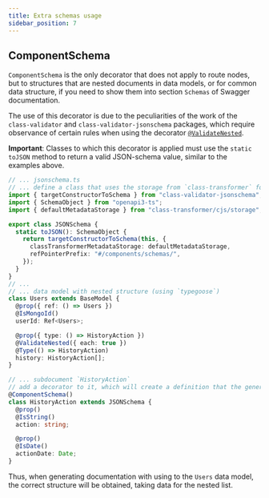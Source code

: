 ```yaml
---
title: Extra schemas usage
sidebar_position: 7
---
```


<!-- # Extra schemas usage -->

## ComponentSchema

`ComponentSchema` is the only decorator that does not apply to route nodes, but to structures that
are nested documents in data models, or for common data structure, if you need to show them into section
`Schemas` of Swagger documentation.

The use of this decorator is due to the peculiarities of the work of the `class-validator` and
`class-validator-jsonschema` packages, which require observance of certain rules when using the
decorator [`@ValidateNested`](https://github.com/epiphone/class-validator-jsonschema#validatenested-and-arrays).

**Important**: Classes to which this decorator is applied must use the `static toJSON` method to return
a valid JSON-schema value, similar to the examples above.

```ts
// ... jsonschema.ts
// ... define a class that uses the storage from `class-transformer` for correct typecasting
import { targetConstructorToSchema } from "class-validator-jsonschema";
import { SchemaObject } from "openapi3-ts";
import { defaultMetadataStorage } from "class-transformer/cjs/storage";

export class JSONSchema {
  static toJSON(): SchemaObject {
    return targetConstructorToSchema(this, {
      classTransformerMetadataStorage: defaultMetadataStorage,
      refPointerPrefix: "#/components/schemas/",
    });
  }
}
// ...
// ... data model with nested structure (using `typegoose`)
class Users extends BaseModel {
  @prop({ ref: () => Users })
  @IsMongoId()
  userId: Ref<Users>;

  @prop({ type: () => HistoryAction })
  @ValidateNested({ each: true })
  @Type(() => HistoryAction)
  history: HistoryAction[];
}

// ... subdocument `HistoryAction`
// add a decorator to it, which will create a definition that the generator `json-schema` will refer to
@ComponentSchema()
class HistoryAction extends JSONSchema {
  @prop()
  @IsString()
  action: string;

  @prop()
  @IsDate()
  actionDate: Date;
}
```

Thus, when generating documentation with using to the `Users` data model, the correct structure
will be obtained, taking data for the nested list.


